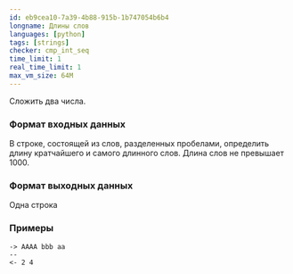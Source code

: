 ```yaml
---
id: eb9cea10-7a39-4b88-915b-1b747054b6b4
longname: Длины слов
languages: [python]
tags: [strings]
checker: cmp_int_seq
time_limit: 1
real_time_limit: 1
max_vm_size: 64M
---
```



Сложить два числа.

### Формат входных данных

В строке, состоящей из слов, разделенных пробелами, определить длину кратчайшего и самого длинного слов. Длина слов не превышает 1000.

### Формат выходных данных

Одна строка

### Примеры

```
-> AAAA bbb aa
--
<- 2 4
```
